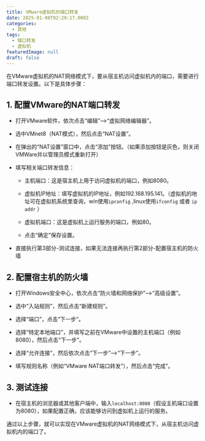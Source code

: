 ```yaml
---
title: VMware虚拟机的端口转发
date: 2025-01-08T02:29:17.000Z
categories:
  - 其他
tags:
  - 端口转发
  - 虚拟机
featuredImage: null
draft: false
---
```

在VMware虚拟机的NAT网络模式下，要从宿主机访问虚拟机内的端口，需要进行端口转发设置。以下是具体步骤：

## 1.   配置VMware的NAT端口转发

  - 打开VMware软件，依次点击“编辑”–>“虚拟网络编辑器”。

  - 选中VMnet8（NAT模式），然后点击“NAT设置”。

  - 在弹出的“NAT设置”窗口中，点击“添加”按钮。（如果添加按钮是灰色，则关闭VMWare并以管理员模式重新打开）

  - 填写相关端口转发信息：

    - 主机端口：这是宿主机上用于访问虚拟机的端口，例如8080。

    - 虚拟机IP地址：填写虚拟机的IP地址，例如192.168.195.141。（虚拟机的地址可在虚拟机系统里查询，win使用`ipconfig` ,linux使用`ifconfig` 或者 `ip addr` ）

    - 虚拟机端口：这是虚拟机上运行服务的端口，例如80。

    - 点击“确定”保存设置。
    
  - 直接执行第3部分-测试连接，如果无法连接再执行第2部分-配置宿主机的防火墙

## 2. 配置宿主机的防火墙

  - 打开Windows安全中心，依次点击“防火墙和网络保护”–>“高级设置”。

  - 选中“入站规则”，然后点击“新建规则”。

  - 选择“端口”，点击“下一步”。

  - 选择“特定本地端口”，并填写之前在VMware中设置的主机端口（例如8080），然后点击“下一步”。

  - 选择“允许连接”，然后依次点击“下一步”–>“下一步”。

  - 填写规则名称（例如“VMware NAT端口转发”），然后点击“完成”。


## 3. 测试连接

  - 在宿主机的浏览器或其他客户端中，输入`localhost:8080`（假设主机端口设置为8080），如果配置正确，应该能够访问到虚拟机上运行的服务。

通过以上步骤，就可以实现在VMware虚拟机的NAT网络模式下，从宿主机访问虚拟机内的端口了。
